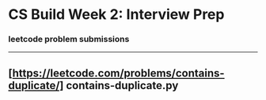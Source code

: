# CS Build Week 2: Interview Prep


### leetcode problem submissions
---
[https://leetcode.com/problems/contains-duplicate/]
contains-duplicate.py
---

